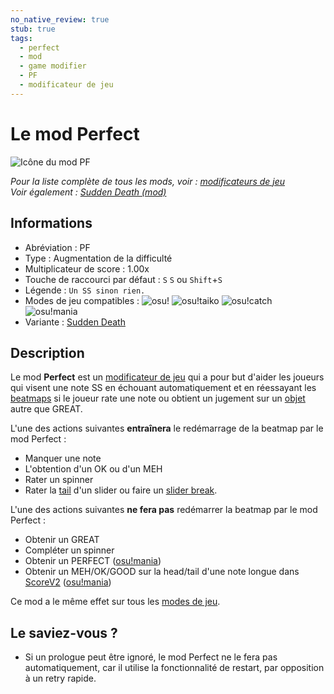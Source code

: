 ```yaml
---
no_native_review: true
stub: true
tags:
  - perfect
  - mod
  - game modifier
  - PF
  - modificateur de jeu
---
```


# Le mod Perfect

![Icône du mod PF](/wiki/shared/mods/PF.png "Icône du mod Perfect (PF)")

*Pour la liste complète de tous les mods, voir : [modificateurs de jeu](/wiki/Gameplay/Game_modifier)*\
*Voir également : [Sudden Death (mod)](/wiki/Gameplay/Game_modifier/Sudden_Death)*

## Informations

- Abréviation : PF
- Type : Augmentation de la difficulté
- Multiplicateur de score : 1.00x
- Touche de raccourci par défaut : `S` `S` ou `Shift`+`S`
- Légende : `Un SS sinon rien.`
- Modes de jeu compatibles : ![][osu!] ![][osu!taiko] ![][osu!catch] ![][osu!mania]
- Variante : [Sudden Death](/wiki/Gameplay/Game_modifier/Sudden_Death)

## Description

Le mod **Perfect** est un [modificateur de jeu](/wiki/Gameplay/Game_modifier) qui a pour but d'aider les joueurs qui visent une note SS en échouant automatiquement et en réessayant les [beatmaps](/wiki/Beatmap) si le joueur rate une note ou obtient un jugement sur un [objet](/wiki/Gameplay/Hit_object) autre que GREAT.

L'une des actions suivantes **entraînera** le redémarrage de la beatmap par le mod Perfect :

- Manquer une note
- L'obtention d'un OK ou d'un MEH
- Rater un spinner
- Rater la [tail](/wiki/Gameplay/Hit_object/Slider/Slidertail) d'un slider ou faire un [slider break](/wiki/Gameplay/Judgement/Slider_break).

L'une des actions suivantes **ne fera pas** redémarrer la beatmap par le mod Perfect :

- Obtenir un GREAT
- Compléter un spinner
- Obtenir un PERFECT ([osu!mania](/wiki/Game_mode/osu!mania))
- Obtenir un MEH/OK/GOOD sur la head/tail d'une note longue dans [ScoreV2](/wiki/Gameplay/Game_modifier/ScoreV2) ([osu!mania](/wiki/Game_mode/osu!mania))

Ce mod a le même effet sur tous les [modes de jeu](/wiki/Game_mode).

## Le saviez-vous ?

- Si un prologue peut être ignoré, le mod Perfect ne le fera pas automatiquement, car il utilise la fonctionnalité de restart, par opposition à un retry rapide.

[osu!]: /wiki/shared/mode/osu.png "osu!"
[osu!taiko]: /wiki/shared/mode/taiko.png "osu!taiko"
[osu!catch]: /wiki/shared/mode/catch.png "osu!catch"
[osu!mania]: /wiki/shared/mode/mania.png "osu!mania"
